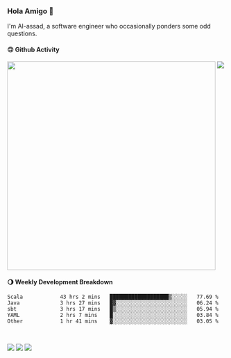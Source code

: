 ### Hola Amigo 🤣   

I'm Al-assad, a software engineer who occasionally ponders some odd questions.  
 
#### 🙃 Github Activity 
<div>
  <img src="https://github-readme-stats.vercel.app/api?username=al-assad&show_icons=true" align="top" style="display: inline-block;" width="480"/>
  <img src="https://github-readme-stats.vercel.app/api/top-langs/?username=al-assad&hide=css,html&langs_count=8&layout=compact" align="top" style="display: inline-block;"/>
</div>

#### 🌖 Weekly Development Breakdown
<!--START_SECTION:waka-->

```text
Scala            43 hrs 2 mins   ███████████████████▒░░░░░   77.69 %
Java             3 hrs 27 mins   █▓░░░░░░░░░░░░░░░░░░░░░░░   06.24 %
sbt              3 hrs 17 mins   █▒░░░░░░░░░░░░░░░░░░░░░░░   05.94 %
YAML             2 hrs 7 mins    █░░░░░░░░░░░░░░░░░░░░░░░░   03.84 %
Other            1 hr 41 mins    ▓░░░░░░░░░░░░░░░░░░░░░░░░   03.05 %
```

<!--END_SECTION:waka-->

<br>

<a href="https://twitter.com/Alassad_dev"><img src="https://img.shields.io/badge/Twitter-@Alassad__dev-blue?style=flat&logo=twitter" /></a>
<a href="https://t.me/alassad_dev"><img src="https://img.shields.io/badge/Telegram-@alassad__dev-orange?style=flat&logo=telegram" /></a>
<a href="https://al-assad.github.io"><img src="https://img.shields.io/badge/Blogs-Linying_Assad's_Blog-yellow?style=flat&logo=github" /></a>


